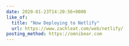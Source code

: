 ```yaml
---
date: 2020-01-23T14:20:56+0000
like_of:
  title: "Now Deploying to Netlify"
  url: https://www.zachleat.com/web/netlify/
posting_method: https://omnibear.com
---
```

